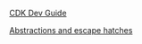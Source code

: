 [CDK Dev Guide](https://docs.aws.amazon.com/cdk/v2/guide/home.html)

[Abstractions and escape hatches](https://docs.aws.amazon.com/cdk/v2/guide/cfn_layer.html)
